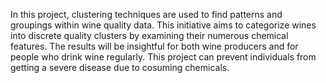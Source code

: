 In this project, clustering techniques are used to find patterns and groupings within wine quality data. This initiative aims to categorize wines into discrete quality clusters by examining their numerous chemical features. The results will be insightful for both wine producers and for people who drink wine regularly. This project can prevent individuals from getting a severe disease due to cosuming chemicals.
